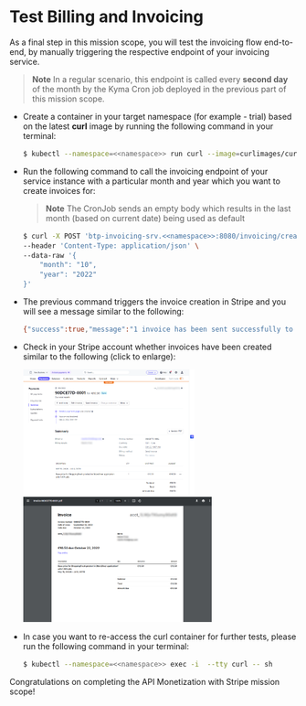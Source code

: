 # Test Billing and Invoicing
As a final step in this mission scope, you will test the invoicing flow end-to-end, by manually triggering the respective endpoint of your invoicing service.

> **Note**
> In a regular scenario, this endpoint is called every **second day** of the month by the Kyma Cron job  deployed in the previous part of this mission scope. 

  * Create a container in your target namespace (for example - trial) based on the latest **curl** image by running the following command in your terminal:
      ```bash
      $ kubectl --namespace=<<namespace>> run curl --image=curlimages/curl -i --tty -- sh
      ```

  * Run the following command to call the invoicing endpoint of your service instance with a particular month and year which you want to create invoices for:
    > **Note**
    > The CronJob sends an empty body which results in the last month (based on current date) being used as default
      ```bash
      $ curl -X POST 'btp-invoicing-srv.<<namespace>>:8080/invoicing/createStripeInvoices' \
      --header 'Content-Type: application/json' \
      --data-raw '{
          "month": "10",
          "year": "2022"
      }'
      ```
    
  * The previous command triggers the invoice creation in Stripe and you will see a message similar to the following:
    ```bash
    {"success":true,"message":"1 invoice has been sent successfully to the customer"}
    ```

  * Check in your Stripe account whether invoices have been created similar to the following (click to enlarge):
  
    [<img src="./img/STRIPE_Invoice.png" width="300"/>](./img/STRIPE_Invoice.png)
    [<img src="./img/STRIPE_PdfInvoice.png" width="330"/>](./img/STRIPE_PdfInvoice.png)

  * In case you want to re-access the curl container for further tests, please run the following command in your terminal:
    ```bash
    $ kubectl --namespace=<<namespace>> exec -i  --tty curl -- sh 
    ```

Congratulations on completing the API Monetization with Stripe mission scope!
